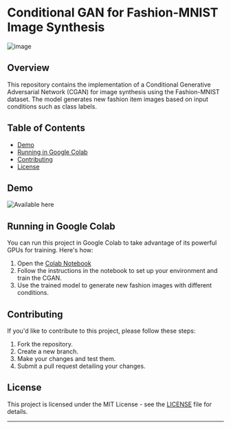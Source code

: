 # Conditional GAN for Fashion-MNIST Image Synthesis

![image](https://github.com/Takshi18/Conditional-GAN-for-Fashion-MNIST-Image-Synthesis/assets/121176455/f99d4f30-b40e-44de-a312-23f0e8ead326)


## Overview

This repository contains the implementation of a Conditional Generative Adversarial Network (CGAN) for image synthesis using the Fashion-MNIST dataset. The model generates new fashion item images based on input conditions such as class labels.

## Table of Contents

- [Demo](#demo)
- [Running in Google Colab](#running-in-google-colab)
- [Contributing](#contributing)
- [License](#license)

## Demo

![Available here](https://colab.research.google.com/drive/1-9HMiL9OP5g9_I3TKv6yVeik1bEroEPf?usp=sharing)

## Running in Google Colab

You can run this project in Google Colab to take advantage of its powerful GPUs for training. Here's how:

1. Open the [Colab Notebook](https://colab.research.google.com/drive/16iTClkZWFSiTs7GWcKzBYlIh24_Z_MYU?usp=sharing)
2. Follow the instructions in the notebook to set up your environment and train the CGAN.
3. Use the trained model to generate new fashion images with different conditions.

## Contributing

If you'd like to contribute to this project, please follow these steps:

1. Fork the repository.
2. Create a new branch.
3. Make your changes and test them.
4. Submit a pull request detailing your changes.

## License

This project is licensed under the MIT License - see the [LICENSE](LICENSE) file for details.

---


